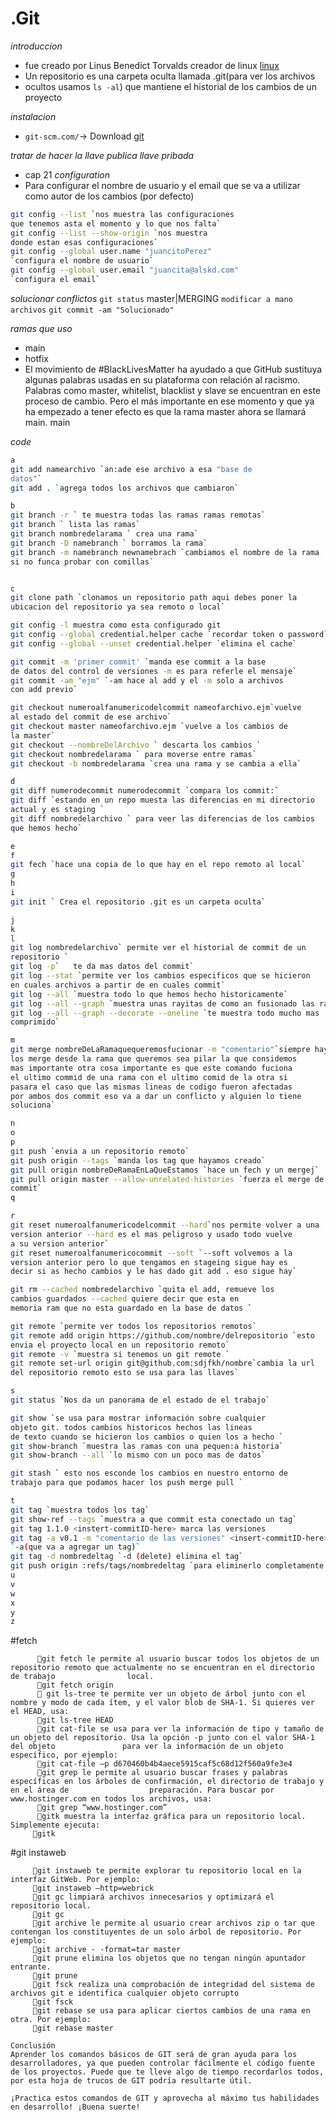 # .__Git__ 
*introduccion*
- fue creado por Linus Benedict Torvalds creador de linux
<a href="https://en.wikipedia.org/wiki/History_of_Linux">linux</a>
- Un repositorio es una carpeta oculta llamada .git(para ver los archivos
- ocultos usamos `ls -al`) que mantiene el historial de los cambios de un proyecto

*instalacion*
- `git-scm.com/`-> Download
<a href="https://git-scm.com/">git</a>

*tratar de hacer la llave publica llave pribada*
- cap 21
*configuration*
- Para configurar el nombre de usuario y el email que se va a utilizar como
 autor de los cambios (por defecto)
```bash
git config --list `nos muestra las configuraciones
que tenemos asta el momento y lo que nos falta`
git config --list --show-origin `nos muestra
donde estan esas configuraciones`
git config --global user.name "juancitoPerez" 
`configura el nombre de usuario`
git config --global user.email "juancita@alskd.com"
`configura el email`   
```
*solucionar conflictos*
`git status` master|MERGING
`modificar a mano archivos`
`git commit -am "Solucionado"`

*ramas que uso*
- main
- hotfix
- El movimiento de #BlackLivesMatter ha ayudado a que GitHub sustituya algunas
palabras usadas en su plataforma con relación al racismo.
Palabras como master, whitelist, blacklist y slave se encuentran en este proceso
de cambio. Pero el más importante en ese momento y que ya ha empezado a tener
efecto es que la rama master ahora se llamará main.
main

*code*
```bash
a
git add namearchivo `an:ade ese archivo a esa "base de
datos"`
git add . `agrega todos los archivos que cambiaron`

b
git branch -r ` te muestra todas las ramas ramas remotas`
git branch ` lista las ramas`
git branch nombredelarama ` crea una rama`
git branch -D namebranch ` borramos la rama`
git branch -m namebranch newnamebrach `cambiamos el nombre de la rama
si no funca probar con comillas`


c
git clone path `clonamos un repositorio path aqui debes poner la 
ubicacion del repositorio ya sea remoto o local`

git config -l muestra como esta configurado git 
git config --global credential.helper cache `recordar token o password`
git config --global --unset credential.helper `elimina el cache`

git commit -m 'primer commit' `manda ese commit a la base
de datos del control de versiones -m es para referle el mensaje`
git commit -am "ejm" `-am hace al add y el -m solo a archivos 
con add previo`

git checkout numeroalfanumericodelcommit nameofarchivo.ejm`vuelve
al estado del commit de ese archivo`
git checkout master nameofarchivo.ejm `vuelve a los cambios de 
la master`
git checkout --nombreDelArchivo ` descarta los cambios `
git checkout nombredelarama ` para moverse entre ramas`
git checkout -b nombredelarama `crea una rama y se cambia a ella`

d
git diff numerodecommit numerodecommit `compara los commit:`
git diff `estando en un repo muesta las diferencias en mi directorio
actual y es staging `
git diff nombredelarchivo ` para veer las diferencias de los cambios 
que hemos hecho`

e
f
git fech `hace una copia de lo que hay en el repo remoto al local`
g
h
i
git init ` Crea el repositorio .git es un carpeta oculta`

j
k
l
git log nombredelarchivo` permite ver el historial de commit de un
repositorio `
git log -p`   te da mas datos del commit` 
git log --stat `permite ver los cambios especificos que se hicieron
en cuales archivos a partir de en cuales commit`
git log --all `muestra todo lo que hemos hecho historicamente`
git log --all --graph `muestra unas rayitas de como an fusionado las ramas`
git log --all --graph --decorate --oneline `te muestra todo mucho mas
comprimido`

m
git merge nombreDeLaRamaquequeremosfucionar -m "comentario"`siempre hay que hacer
los merge desde la rama que queremos sea pilar la que considemos 
mas importante otra cosa importante es que este comando fuciona
el ultimo commid de una rama con el ultimo comid de la otra si 
pasara el caso que las mismas lineas de codigo fueron afectadas 
por ambos dos commit eso va a dar un conflicto y alguien lo tiene 
soluciona`

n
o
p
git push `envia a un repositorio remoto`
git push origin --tags `manda los tag que hayamos creado`
git pull origin nombreDeRamaEnLaQueEstamos `hace un fech y un mergej`
git pull origin master --allow-unrelated-histories `fuerza el merge de
commit`
q

r
git reset numeroalfanumericodelcommit --hard`nos permite volver a una
version anterior --hard es el mas peligroso y usado todo vuelve 
a su version anterior`
git reset numeroalfanumericocommit --soft `--soft volvemos a la
version anterior pero lo que tengamos en stageing sigue hay es 
decir si as hecho cambios y le has dado git add . eso sigue hay`

git rm --cached nombredelarchivo `quita el add, remueve los
cambios guardados --cached quiere decir que esta en
memoria ram que no esta guardado en la base de datos `

git remote `permite ver todos los repositorios remotos`
git remote add origin https://github.com/nombre/delrepositorio `esto 
envia el proyecto local en un repositorio remoto`
git remote -v `muestra si tenemos un git remote `
git remote set-url origin git@github.com:sdjfkh/nombre`cambia la url
del repositorio remoto esto se usa para las llaves`

s
git status `Nos da un panorama de el estado de el trabajo`

git show `se usa para mostrar información sobre cualquier
objeto git. todos cambios historicos hechos las lineas
de texto cuando se hicieron los cambios o quien los a hecho `
git show-branch `muestra las ramas con una pequen:a historia`
git show-branch --all `lo mismo con un poco mas de datos`

git stash ` esto nos esconde los cambios en nuestro entorno de 
trabajo para que podamos hacer los push merge pull `

t
git tag `muestra todos los tag`
git show-ref --tags `muestra a que commit esta conectado un tag`
git tag 1.1.0 <instert-commitID-here> marca las versiones
git tag -a v0.1 -m "comentario de las versiones" <insert-commitID-here> 
`-a(que va a agregar un tag)`
git tag -d nombredeltag `-d (delete) elimina el tag`
git push origin :refs/tags/nombredeltag `para eliminerlo completamente en github`
u
v
w
x
y
z

```


   #fetch
   
          🔸git fetch le permite al usuario buscar todos los objetos de un repositorio remoto que actualmente no se encuentran en el directorio de trabajo                local.
          🔸git fetch origin
          🔸 git ls-tree te permite ver un objeto de árbol junto con el nombre y modo de cada ítem, y el valor blob de SHA-1. Si quieres ver el HEAD, usa:
          🔸git ls-tree HEAD
          🔸git cat-file se usa para ver la información de tipo y tamaño de un objeto del repositorio. Usa la opción -p junto con el valor SHA-1 del objeto               para ver la información de un objeto específico, por ejemplo:
          🔸git cat-file –p d670460b4b4aece5915caf5c68d12f560a9fe3e4
          🔸git grep le permite al usuario buscar frases y palabras específicas en los árboles de confirmación, el directorio de trabajo y en el área de                  preparación. Para buscar por www.hostinger.com en todos los archivos, usa:
          🔸git grep “www.hostinger.com”
          🔸gitk muestra la interfaz gráfica para un repositorio local. Simplemente ejecuta:
         🔸gitk
         
  #git instaweb
  
         🔸git instaweb te permite explorar tu repositorio local en la interfaz GitWeb. Por ejemplo:
         🔸git instaweb –http=webrick
         🔸git gc limpiará archivos innecesarios y optimizará el repositorio local.
         🔸git gc
         🔸git archive le permite al usuario crear archivos zip o tar que contengan los constituyentes de un solo árbol de repositorio. Por ejemplo:
         🔸git archive - -format=tar master
         🔸git prune elimina los objetos que no tengan ningún apuntador entrante.
         🔸git prune
         🔸git fsck realiza una comprobación de integridad del sistema de archivos git e identifica cualquier objeto corrupto
         🔸git fsck
         🔸git rebase se usa para aplicar ciertos cambios de una rama en otra. Por ejemplo:
         🔸git rebase master

    Conclusión
    Aprender los comandos básicos de GIT será de gran ayuda para los desarrolladores, ya que pueden controlar fácilmente el código fuente de los proyectos. Puede que te lleve algo de tiempo recordarlos todos, por esta hoja de trucos de GIT podría resultarte útil.

    ¡Practica estos comandos de GIT y aprovecha al máximo tus habilidades en desarrollo! ¡Buena suerte!
